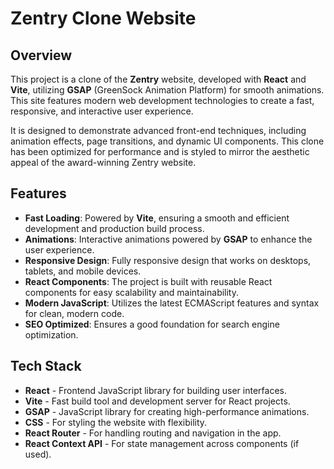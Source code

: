 # Zentry Clone Website

## Overview
This project is a clone of the **Zentry** website, developed with **React** and **Vite**, utilizing **GSAP** (GreenSock Animation Platform) for smooth animations. This site features modern web development technologies to create a fast, responsive, and interactive user experience.

It is designed to demonstrate advanced front-end techniques, including animation effects, page transitions, and dynamic UI components. This clone has been optimized for performance and is styled to mirror the aesthetic appeal of the award-winning Zentry website.

## Features

- **Fast Loading**: Powered by **Vite**, ensuring a smooth and efficient development and production build process.
- **Animations**: Interactive animations powered by **GSAP** to enhance the user experience.
- **Responsive Design**: Fully responsive design that works on desktops, tablets, and mobile devices.
- **React Components**: The project is built with reusable React components for easy scalability and maintainability.
- **Modern JavaScript**: Utilizes the latest ECMAScript features and syntax for clean, modern code.
- **SEO Optimized**: Ensures a good foundation for search engine optimization.

## Tech Stack

- **React** - Frontend JavaScript library for building user interfaces.
- **Vite** - Fast build tool and development server for React projects.
- **GSAP** - JavaScript library for creating high-performance animations.
- **CSS** - For styling the website with flexibility.
- **React Router** - For handling routing and navigation in the app.
- **React Context API** - For state management across components (if used).
